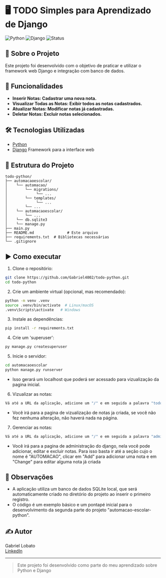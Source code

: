 # 🖥️ TODO Simples para Aprendizado de Django

![Python](https://img.shields.io/badge/Python-3.10%2B-blue)
![Django](https://img.shields.io/badge/Django-5.2.6%B-006400)
![Status](https://img.shields.io/badge/Status-Concluído-brightgreen)

## 📌 Sobre o Projeto
Este projeto foi desenvolvido com o objetivo de praticar e utilizar o framework web Django e integração com banco de dados.


## 🚀 Funcionalidades
- **Inserir Notas: Cadastrar uma nova nota.**
- **Visualizar Todas as Notas: Exibir todos as notas cadastrados.**
- **Atualizar Notas: Modificar notas já cadastradas.**
- **Deletar Notas: Excluir notas selecionados.**

## 🛠 Tecnologias Utilizadas
- [Python](https://www.python.org/)
- [Django](https://www.djangoproject.com/) Framework para a interface web

## 📁 Estrutura do Projeto
```
todo-python/
├── automacaoescolar/
│    └── automacao/
│        └── migrations/
│             └── ...
│        └── templates/
│             └── ...
│        └── ...
│    └── automacaoescolar/
│        └── ...
│    └── db.sqlite3
│    └── manage.py
├── main.py
├── README.md               # Este arquivo
├── requirements.txt  # Bibliotecas necessárias
└── .gitignore        
```
## ▶️ Como executar

1. Clone o repositório:
```bash
git clone https://github.com/Gabriel4002/todo-python.git
cd todo-python
```

2. Crie um ambiente virtual (opcional, mas recomendado):
```bash
python -m venv .venv
source .venv/bin/activate  # Linux/macOS
.venv\Scripts\activate   # Windows
```

3. Instale as dependências:
```bash
pip install -r requirements.txt
```

4. Crie um 'superuser':
```bash
py manage.py createsuperuser
```

5. Inicie o servidor:
```bash
cd automacaoescolar
python manage.py runserver
```
- Isso gerará um localhost que poderá ser acessado para vizualização da pagina inicial.

6. Vizualizar as notas:
```bash
Vá até a URL da aplicação, adicione um "/" e em seguida a palavra "todos/"
```
- Você irá para a pagina de vizualização de notas ja criada, se você não fez nenhuma alteração, não haverá nada na página.

7. Gerenciar as notas:
```bash
Vá até a URL da aplicação, adicione um "/" e em seguida a palavra "admin/"
```
- Você irá para a pagina de administração do django, nela você pode adicionar, editar e excluir notas. Para isso basta ir até a seção cujo o nome é "AUTOMACAO", clicar em "Add" para adicionar uma nota e em "Change" para editar alguma nota já criada

## 📝 Observações

- A aplicação utiliza um banco de dados SQLite local, que será automaticamente criado no diretório do projeto ao inserir o primeiro registro.
- O código é um exemplo básico e um pontapé inicial para o desenvolvimento da segunda parte do projeto "automacao-escolar-python".

## ✍️ Autor

Gabriel Lobato  
[LinkedIn](https://www.linkedin.com/in/gabriel-lobato-314096371)

---

> Este projeto foi desenvolvido como parte do meu aprendizado sobre Python e Django
